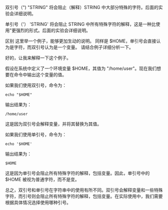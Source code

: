 双引号（")
"STRING" 将会阻止（解释）STRING 中大部分特殊的字符。后面的实验会详细说明。

单引号（'）
'STRING' 将会阻止 STRING 中所有特殊字符的解释，这是一种比使用"更强烈的形式。后面的实验会详细说明。

区别
这里举一个例子，能够更加生动的说明。
同样是 $HOME，单引号会直接认为是字符，而双引号认为是一个变量。
请结合例子详细分析一下。


好的，让我来解释一下这个例子。

假设在系统中定义了一个环境变量 $HOME，其值为 "/home/user"。现在我们想要在命令中输出这个变量的值。

如果我们使用双引号，命令为：

```
echo "$HOME"
```

输出结果为：

```
/home/user
```

这是因为双引号会解释变量，并将其替换为其值。

如果我们使用单引号，命令为：

```
echo '$HOME'
```

输出结果为：

```
$HOME
```

这是因为单引号会阻止所有特殊字符的解释，包括变量。因此，单引号中的 $HOME 被视为普通字符，而不是变。

总之，双引号和单引号在字符串中的使用有所不同。双引号会解释变量和一些特殊字符，而引号则会阻止所有特殊字符的解释，包括变量。在实际使用中，我们需要根据具体情况选择使用哪种引号。
